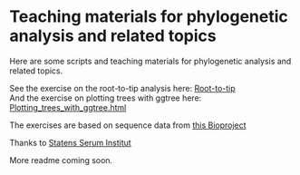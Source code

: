 # Teaching materials for phylogenetic analysis and related topics
Here are some scripts and teaching materials for phylogenetic analysis and related topics.  

See the exercise on the root-to-tip analysis here: [Root-to-tip](https://html-preview.github.io/?url=Root-to-tip.html)  
And the exercise on plotting trees with ggtree here: [Plotting_trees_with_ggtree.html](https://html-preview.github.io/?url=Plotting_trees_with_ggtree.html)

The exercises are based on sequence data from [this Bioproject](https://www.ncbi.nlm.nih.gov/bioproject/PRJNA809886/)

Thanks to [Statens Serum Institut](https://www.ssi.dk)

More readme coming soon. 
